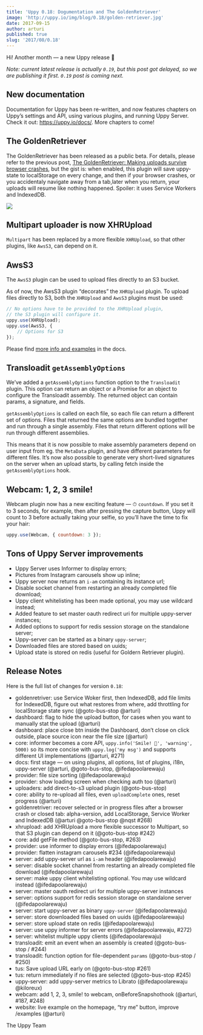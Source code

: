 ```yaml
---
title: 'Uppy 0.18: Dogumentation and The GoldenRetriever'
image: 'http://uppy.io/img/blog/0.18/golden-retriever.jpg'
date: 2017-09-15
author: arturi
published: true
slug: '2017/08/0.18'
---
```


Hi! Another month — a new Uppy release 🎉

_Note: current latest release is actually `0.19`, but this post got delayed, so
we are publishing it first. `0.19` post is coming next._

## New documentation

Documentation for Uppy has been re-written, and now features chapters on Uppy’s
settings and API, using various plugins, and running Uppy Server. Check it out:
<https://uppy.io/docs/>. More chapters to come!

## The GoldenRetriever

The GoldenRetriever has been released as a public beta. For details, please
refer to the previous post,
[The GoldenRetriever: Making uploads survive browser crashes](https://uppy.io/blog/2017/07/golden-retriever/),
but the gist is: when enabled, this plugin will save uppy-state to localStorage
on every change, and then if your browser crashes, or you accidentaly navigate
away from a tab,later when you return, your uploads will resume like nothing
happened. Spoiler: it uses Service Workers and IndexedDB.

<img class="border" src="/img/blog/0.18/golden-retriever.jpg" />

<!--truncate-->

## Multipart uploader is now XHRUpload

`Multipart` has been replaced by a more flexible `XHRUpload`, so that other
plugins, like `AwsS3`, can depend on it.

## AwsS3

The `AwsS3` plugin can be used to upload files directly to an S3 bucket.

As of now, the AwsS3 plugin “decorates” the `XHRUpload` plugin. To upload files
directly to S3, both the `XHRUpload` and `AwsS3` plugins must be used:

```js
// No options have to be provided to the XHRUpload plugin,
// the S3 plugin will configure it.
uppy.use(XHRUpload);
uppy.use(AwsS3, {
	// Options for S3
});
```

Please find [more info and examples](https://uppy.io/docs/aws-s3/) in the docs.

## Transloadit `getAssemblyOptions`

We’ve added a `getAssemblyOptions` function option to the `Transloadit` plugin.
This option can return an object or a Promise for an object to configure the
Transloadit assembly. The returned object can contain params, a signature, and
fields.

`getAssemblyOptions` is called on each file, so each file can return a different
set of options. Files that returned the same options are bundled together and
run through a single assembly. Files that return different options will be run
through different assemblies.

This means that it is now possible to make assembly parameters depend on user
input from eg. the `MetaData` plugin, and have different parameters for
different files. It’s now also possible to generate very short-lived signatures
on the server when an upload starts, by calling fetch inside the
`getAssemblyOptions` hook.

## Webcam: 1, 2, 3 smile!

Webcam plugin now has a new exciting feature — ⏱ `countdown`. If you set it to 3
seconds, for example, then after pressing the capture button, Uppy will count to
3 before actually taking your selfie, so you’ll have the time to fix your hair:

```js
uppy.use(Webcam, { countdown: 3 });
```

## Tons of Uppy Server improvements

- Uppy Server uses Informer to display errors;
- Pictures from Instagram carousels show up inline;
- Uppy server now returns an `i-am` containing its instance url;
- Disable socket channel from restarting an already completed file download;
- Uppy client whitelisting has been made optional, you may use wildcard instead;
- Added feature to set master oauth redirect uri for multiple uppy-server
  instances;
- Added options to support for redis session storage on the standalone server;
- Uppy-server can be started as a binary `uppy-server`;
- Downloaded files are stored based on uuids;
- Upload state is stored on redis (useful for Goldern Retriever plugin).

## Release Notes

Here is the full list of changes for version `0.18`:

- goldenretriver: use Service Woker first, then IndexedDB, add file limits for
  IndexedDB, figure out what restores from where, add throttling for
  localStorage state sync (@goto-bus-stop @arturi)
- dashboard: flag to hide the upload button, for cases when you want to manually
  stat the upload (@arturi)
- dashboard: place close btn inside the Dashboard, don’t close on click outside,
  place source icon near the file size (@arturi)
- core: informer becomes a core API, `uppy.info('Smile! 📸', 'warning', 5000)`
  so its more concise with `uppy.log('my msg')` and supports different UI
  implementations (@arturi, #271)
- docs: first stage — on using plugins, all options, list of plugins, i18n,
  uppy-server (@arturi, @goto-bus-stop, @ifedapoolarewaju)
- provider: file size sorting (@ifedapoolarewaju)
- provider: show loading screen when checking auth too (@arturi)
- uploaders: add direct-to-s3 upload plugin (@goto-bus-stop)
- core: ability to re-upload all files, even `uploadComplete` ones, reset
  progress (@arturi)
- goldenretriver: recover selected or in progress files after a browser crash or
  closed tab: alpha-version, add LocalStorage, Service Worker and IndexedDB
  (@arturi @goto-bus-stop @nqst #268)
- xhrupload: add XHRUpload a more flexible successor to Multipart, so that S3
  plugin can depend on it (@goto-bus-stop #242)
- core: add getFile method (@goto-bus-stop, #263)
- provider: use informer to display errors (@ifedapoolarewaju)
- provider: flatten instagram carousels #234 (@ifedapoolarewaju)
- server: add uppy-server url as `i-am` header (@ifedapoolarewaju)
- server: disable socket channel from restarting an already completed file
  download (@ifedapoolarewaju)
- server: make uppy client whitelisting optional. You may use wildcard instead
  (@ifedapoolarewaju)
- server: master oauth redirect uri for multiple uppy-server instances
- server: options support for redis session storage on standalone server
  (@ifedapoolarewaju)
- server: start uppy-server as binary `uppy-server` (@ifedapoolarewaju)
- server: store downloaded files based on uuids (@ifedapoolarewaju)
- server: store upload state on redis (@ifedapoolarewaju)
- server: use uppy informer for server errors (@ifedapoolarewaju, #272)
- server: whitelist multiple uppy clients (@ifedapoolarewaju)
- transloadit: emit an event when an assembly is created (@goto-bus-stop / #244)
- transloadit: function option for file-dependent `params` (@goto-bus-stop /
  #250)
- tus: Save upload URL early on (@goto-bus-stop #261)
- tus: return immediately if no files are selected (@goto-bus-stop #245)
- uppy-server: add uppy-server metrics to Librato (@ifedapoolarewaju @kiloreux)
- webcam: add 1, 2, 3, smile! to webcam, onBeforeSnapshothook (@arturi, #187,
  #248)
- website: live example on the homepage, “try me” button, improve /examples
  (@arturi)

The Uppy Team
